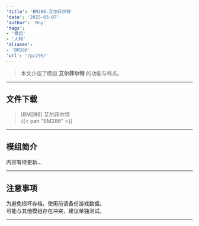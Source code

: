 ```yaml
---
'title': 'BM286-艾尔菲尔特'
'date': '2025-03-07'
'author': 'Bny'
'tags':
- '模组'
- '人物'
'aliases':
- 'BM286'
'url': '/p/299/'
---
```


> 本文介绍了模组 **艾尔菲尔特** 的功能与特点。

---

## 文件下载

> [BM286] 艾尔菲尔特  
{{< pan "BM286" >}}  

---

## 模组简介

>  
内容有待更新...  

---

## 注意事项

>  
为避免损坏存档，使用前请备份游戏数据。  
可能与其他模组存在冲突，建议单独测试。  

---

